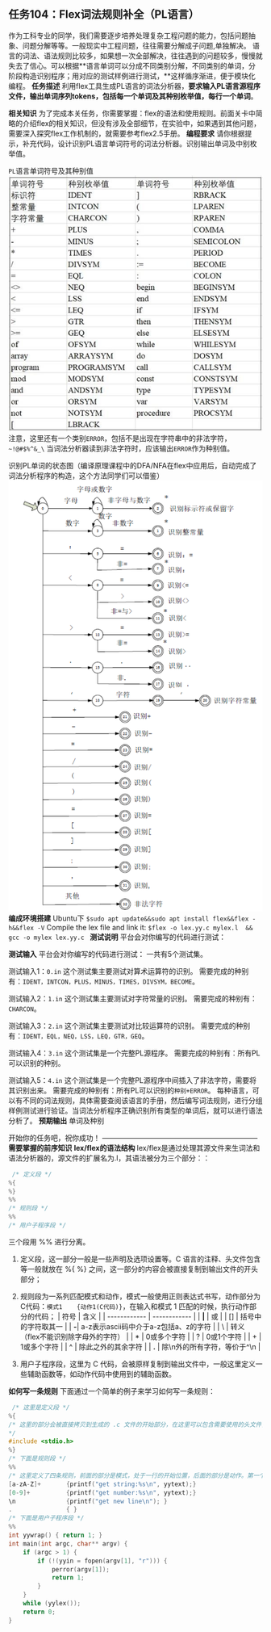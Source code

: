 ## 任务104：Flex词法规则补全（PL语言）
作为工科专业的同学，我们需要逐步培养处理复杂工程问题的能力，包括问题抽象、问题分解等等。一般现实中工程问题，往往需要分解成子问题,单独解决。
语言的词法、语法规则比较多，如果想一次全部解决，往往遇到的问题较多，慢慢就失去了信心。可以根据**语言单词可以分成不同类别分解，不同类别的单词，分阶段构造识别程序；用对应的测试样例进行测试，**这样循序渐进，便于模块化编程。
**任务描述**
利用flex工具生成PL语言的词法分析器，**要求输入PL语言源程序文件，输出单词序列tokens，包括每一个单词及其种别枚举值，每行一个单词**。

**相关知识**
为了完成本关任务，你需要掌握：flex的语法和使用规则。前面关卡中简略的介绍flex的相关知识，但没有涉及全部细节，在实验中，如果遇到其他问题，需要深入探究flex工作机制的，就需要参考flex2.5手册。
**编程要求**
请你根据提示，补充代码，设计识别PL语言单词符号的词法分析器。识别输出单词及中别枚举值。

`PL`语言单词符号及其种别值
![ PL ](../resource/1.jpg "PL" )
注意，这里还有一个类别`ERROR`，包括不是出现在字符串中的非法字符，`~!@#$%^&_\` 当词法分析器读到非法字符时，应该输出`ERROR`作为种别值。

识别PL单词的状态图（编译原理课程中的DFA/NFA在flex中应用后，自动完成了词法分析程序的构造，这个方法同学们可以借鉴）
![ DFA ](../resource/2.png "DFA" )
**编成环境搭建** 
Ubuntu下
`$sudo apt update&&sudo apt install flex&&flex -h&&flex -V`
Compile the lex file and link it:
`$flex -o lex.yy.c mylex.l  && gcc -o mylex lex.yy.c `
**测试说明**
平台会对你编写的代码进行测试：

**测试输入**
平台会对你编写的代码进行测试：
一共有5个测试集。

测试输入1：`0.in`
这个测试集主要测试对算术运算符的识别。
需要完成的种别有：`IDENT，INTCON，PLUS，MINUS，TIMES，DIVSYM，BECOME`。

测试输入2：`1.in`
这个测试集主要测试对字符常量的识别。
需要完成的种别有：`CHARCON`。

测试输入3：`2.in`
这个测试集主要测试对比较运算符的识别。
需要完成的种别有：`IDENT，EQL，NEQ，LSS，LEQ，GTR，GEQ`。

测试输入4：`3.in`
这个测试集是一个完整PL源程序。
需要完成的种别有：所有PL可以识别的种别。

测试输入5：`4.in`
这个测试集是一个完整PL源程序中间插入了非法字符，需要将其识别出来。
需要完成的种别有：所有PL可以识别的`种别+ERROR`。
每种语言，可以有不同的词法规则，具体需要查阅该语言的手册，然后编写词法规则，进行分组样例测试进行验证。当词法分析程序正确识别所有类型的单词后，就可以进行语法分析了。
**预期输出**
单词及种别

开始你的任务吧，祝你成功！
——————————————————————
**需要掌握的前序知识**
**lex/flex的语法结构**
lex/flex是通过处理其源文件来生词法和语法分析器的，源文件的扩展名为.l，其语法被分为三个部分：：

```c
 /* 定义段 */
%{
%}
%%
/* 规则段 */
%%
/* 用户子程序段 */
```

三个段用 %% 进行分离。

1. 定义段，这一部分一般是一些声明及选项设置等。C 语言的注释、头文件包含等一般就放在 %{ %} 之间，这一部分的内容会被直接复制到输出文件的开头部分；

2. 规则段为一系列匹配模式和动作，模式一般使用正则表达式书写，动作部分为C代码：`模式1    {动作1(C代码)}`，在输入和模式 1 匹配的时候，执行动作部分的代码；
  | 符号  |  含义 |
  | ------------ | ------------ |
  | **\|**  | 或 |
  | [] | 括号中的字符取其一  |
  | **-**| a-z表示ascii码中介于a-z包括a、z的字符  |
  | \ | 转义（flex不能识别除字母外的字符）  |
  | * | 0或多个字符  |
  | ? | 0或1个字符  |
  | + | 1或多个字符  |
  | ^ | 除此之外的其余字符  |
  | **.** | 除\\n外的所有字符，等价于^\\n  |

3. 用户子程序段，这里为 C 代码，会被原样复制到输出文件中，一般这里定义一些辅助函数等，如动作代码中使用到的辅助函数。

**如何写一条规则**
下面通过一个简单的例子来学习如何写一条规则：

```c
 /* 这里是定义段 */
%{
/* 这里的部分会被直接拷贝到生成的 .c 文件的开始部分，在这里可以包含需要使用的头文件，如 stdio.h
*/
#include <stdio.h>
%}
/* 下面是规则段 */
%%
/* 这里定义了四条规则，前面的部分是模式，处于一行的开始位置，后面的部分是动作。第一个模式是匹配连续的一个到多个字符，匹配到之后就将其打印出来。注意到 yytext，在输入匹配到该模式的时候，匹配的部分就存储在这个 yytext 里面，这里把它作为字符串直接输出就可以了；第二条规则的模式部分，就是匹配连续的一个或者多个数字，匹配到了之后，也是以字符串的形式输出；第三条规则的模式部分，就是匹配一个换行符了，并且匹配到之后就打印一个新行的信息；第四条规则的模式部分，是一个点。正则表达式里面这个也就是匹配任何除了 \n 之外的字符。因此，下面的规则就是，匹配到字符串，则将该字符串输出，匹配到连续数字，将其输出；匹配到换行符，打印一条信息；匹配到任何其他的字符，则直接忽略*/
[a-zA-Z]+       {printf("get string:%s\n", yytext);}
[0-9]+          {printf("get number:%s\n", yytext);}
\n              {printf("get new line\n"); }
.               { }
/* 下面是用户子程序段 */
%%
int yywrap() { return 1; }
int main(int argc, char** argv) {
    if (argc > 1) {
        if (!(yyin = fopen(argv[1], "r"))) {
            perror(argv[1]);
            return 1;
        }
    }
    while (yylex());
    return 0;
}
```


